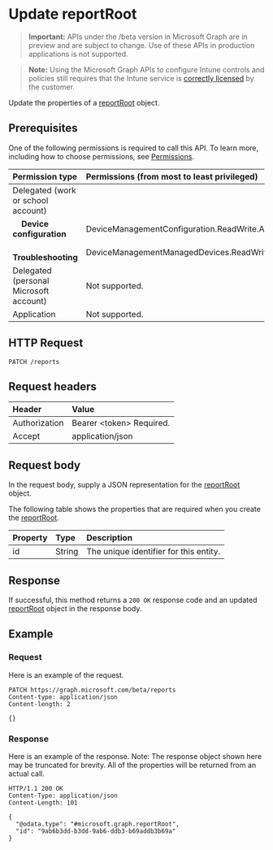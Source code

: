 # Update reportRoot

> **Important:** APIs under the /beta version in Microsoft Graph are in preview and are subject to change. Use of these APIs in production applications is not supported.

> **Note:** Using the Microsoft Graph APIs to configure Intune controls and policies still requires that the Intune service is [correctly licensed](https://go.microsoft.com/fwlink/?linkid=839381) by the customer.

Update the properties of a [reportRoot](../resources/intune-shared-reportroot.md) object.
## Prerequisites
One of the following permissions is required to call this API. To learn more, including how to choose permissions, see [Permissions](/graph/permissions-reference).

|Permission type|Permissions (from most to least privileged)|
|:---|:---|
|Delegated (work or school account)||
| &nbsp; &nbsp; **Device configuration** | DeviceManagementConfiguration.ReadWrite.All|
| &nbsp; &nbsp; **Troubleshooting** | DeviceManagementManagedDevices.ReadWrite.All|
|Delegated (personal Microsoft account)|Not supported.|
|Application|Not supported.|

## HTTP Request
<!-- {
  "blockType": "ignored"
}
-->
``` http
PATCH /reports
```

## Request headers
|Header|Value|
|:---|:---|
|Authorization|Bearer &lt;token&gt; Required.|
|Accept|application/json|

## Request body
In the request body, supply a JSON representation for the [reportRoot](../resources/intune-shared-reportroot.md) object.

The following table shows the properties that are required when you create the [reportRoot](../resources/intune-shared-reportroot.md).

|Property|Type|Description|
|:---|:---|:---|
|id|String|The unique identifier for this entity.|



## Response
If successful, this method returns a `200 OK` response code and an updated [reportRoot](../resources/intune-shared-reportroot.md) object in the response body.

## Example
### Request
Here is an example of the request.
``` http
PATCH https://graph.microsoft.com/beta/reports
Content-type: application/json
Content-length: 2

{}
```

### Response
Here is an example of the response. Note: The response object shown here may be truncated for brevity. All of the properties will be returned from an actual call.
``` http
HTTP/1.1 200 OK
Content-Type: application/json
Content-Length: 101

{
  "@odata.type": "#microsoft.graph.reportRoot",
  "id": "9ab6b3dd-b3dd-9ab6-ddb3-b69addb3b69a"
}
```



